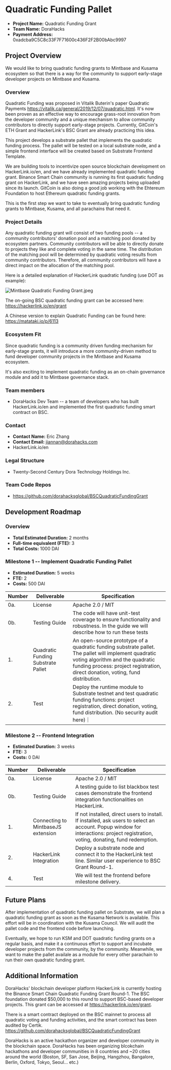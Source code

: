 
# Quadratic Funding Pallet

* **Project Name:** Quadratic Funding Grant
* **Team Name:** DoraHacks
* **Payment Address:** 0xadcba9C5C8c33F7F71600c436F2F2B00bAbc9997

## Project Overview
We would like to bring quadratic funding grants to Mintbase and Kusama ecosystem so that there is a way for the community to support early-stage developer projects on Mintbase and Kusama.

### Overview

Quadratic Funding was proposed in Vitalik Buterin's paper Quadratic Payments https://vitalik.ca/general/2019/12/07/quadratic.html. It's now been proven as an effective way to encourage grass-root innovation from the developer community and a unique mechanism to allow community contributors to directly support early-stage projects. Currently, GitCoin's ETH Grant and HackerLink's BSC Grant are already practicing this idea.

This project develops a substrate pallet that implements the quadratic funding process. The pallet will be tested on a local substrate node, and a simple frontend interface will be created based on Substrate Frontend Template.

We are building tools to incentivize open source blockchain development on HackerLink.io/en, and we have already implemented quadratic funding grant. Binance Smart Chain community is running its first quadratic funding grant on HackerLink, and we have seen amazing projects being uploaded since its launch. GitCoin is also doing a good job working with the Ehtereum Foundation to host Ethereum quadratic funding grants.

This is the first step we want to take to eventually bring quadratic funding grants to Mintbase, Kusama, and all parachains that need it.

### Project Details 
Any quadratic funding grant will consist of two funding pools -- a community contributors' donation pool and a matching pool donated by ecosystem partners. Community contributors will be able to directly donate to projects they like and complete voting in the same time. The distribution of the matching pool will be determined by quadratic voting results from community contributors. Therefore, all community contributors will have a direct impact on the allocation of the matching pool.

Here is a detailed explanation of HackerLink quadratic funding (use DOT as example):

![Mintbase Quadratic Funding Grant.jpeg](https://ssimg.frontenduse.top/article/2021/01/26/3e4af1509b0450e838d2bb6efbbfa026.jpeg)

The on-going BSC quadratic funding grant can be accessed here: https://hackerlink.io/en/grant

A Chinese version to explain Quadratic Funding can be found here: https://matataki.io/p/6113

### Ecosystem Fit 

Since quadratic funding is a community driven funding mechanism for early-stage grants, it will introduce a more community-driven method to fund developer community projects in the Mintbase and Kusama ecosystem.

It's also exciting to implement quadratic funding as an on-chain governance module and add it to Mintbase governance stack.


### Team members
* DoraHacks Dev Team -- a team of developers who has built HackerLink.io/en and implemented the first quadratic funding smart contract on BSC.


### Contact
* **Contact Name:** Eric Zhang
* **Contact Email:** jiannan@dorahacks.com
* HackerLink.io/en

### Legal Structure 
* Twenty-Second Century Dora Technology Holdings Inc.

### Team Code Repos
* https://github.com/dorahacksglobal/BSCQuadraticFundingGrant

## Development Roadmap

### Overview
* **Total Estimated Duration:** 2 months
* **Full-time equivalent (FTE):**  3
* **Total Costs:** 1000 DAI

### Milestone 1 -- Implement Quadratic Funding Pallet
* **Estimated Duration:** 5 weeks
* **FTE:**  2
* **Costs:**  500 DAI

| Number | Deliverable | Specification |
| ------------- | ------------- | ------------- |
| 0a. | License | Apache 2.0 / MIT |
| 0b. | Testing Guide | The code will have unit-test coverage to ensure functionality and robustness. In the guide we will describe how to run these tests | 
| 1. | Quadratic Funding Substrate Pallet | An open-source prototype of a quadratic funding substrate pallet. The pallet will implement quadratic voting algorithm and the quadratic funding process: project registration, direct donation, voting, fund distribution. |
| 2. | Test | Deploy the runtime module to Substrate testnet and test quadratic funding functions: project registration, direct donation, voting, fund distribution. (No security audit here)｜

### Milestone 2  -- Frontend Integration
* **Estimated Duration:** 3 weeks
* **FTE:**  3
* **Costs:** 0 DAI

| Number | Deliverable | Specification |
| ------------- | ------------- | ------------- |
| 0a. | License | Apache 2.0 / MIT |
| 0b. | Testing Guide | A testing guide to list blackbox test cases demonstrate the frontend integration functionalities on HackerLink. | 
| 1. | Connecting to MintbaseJS extension | If not installed, direct users to install. If installed, ask users to select an account. Popup window for interactions: project registration, voting, donating, fund redemption.  | 
| 2. | HackerLink Integration | Deploy a substrate node and connect it to the HackerLink test line. Similar user experience to BSC Grant Round-1. |
| 4. | Test | We will test the frontend before milestone delivery. |

## Future Plans

After implementation of quadratic funding pallet on Substrate, we will plan a quadratic funding grant as soon as the Kusama Network is available. This effort will be in coordination with the Kusama Council. We will audit the pallet code and the frontend code before launching.

Eventually, we hope to run KSM and DOT quadratic funding grants on a regular basis, and make it a continuous effort to support and incubate developer projects from the community, by the community. Meanwhile, we want to make the pallet availale as a module for every other parachain to run their own quadratic funding grant.


## Additional Information
DoraHacks' blockchain developer platform HackerLink is currently hosting the Binance Smart Chain Quadratic Funding Grant Round-1. The BSC foundation donated $50,000 to this round to support BSC-based developer projects. This grant can be accessed at https://hackerlink.io/en/grant.

There is a smart contract deployed on the BSC mainnet to process all quadratic voting and funding activities, and the smart contract has been audited by Certik. https://github.com/dorahacksglobal/BSCQuadraticFundingGrant

DoraHacks is an active hackathon organizer and developer community in the blockchain space. DoraHacks has been organizing blcokchain hackathons and developer communities in 8 countries and ~20 cities around the world (Boston, SF, San Jose, Beijing, Hangzhou, Bangalore, Berlin, Oxford, Tokyo, Seoul... etc.)
